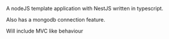 A nodeJS template application with NestJS written in typescript.

Also has a mongodb connection feature.

Will include MVC like behaviour
